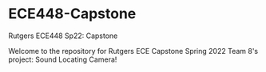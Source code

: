 # ECE448-Capstone
Rutgers ECE448 Sp22: Capstone

Welcome to the repository for Rutgers ECE Capstone Spring 2022 Team 8's project: Sound Locating Camera!
